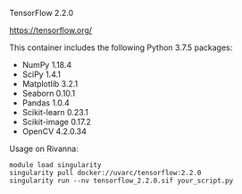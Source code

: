 TensorFlow 2.2.0

https://tensorflow.org/

This container includes the following Python 3.7.5 packages:
- NumPy 1.18.4
- SciPy 1.4.1
- Matplotlib 3.2.1
- Seaborn 0.10.1
- Pandas 1.0.4
- Scikit-learn 0.23.1
- Scikit-image 0.17.2
- OpenCV 4.2.0.34

Usage on Rivanna:
```
module load singularity
singularity pull docker://uvarc/tensorflow:2.2.0
singularity run --nv tensorflow_2.2.0.sif your_script.py
```
